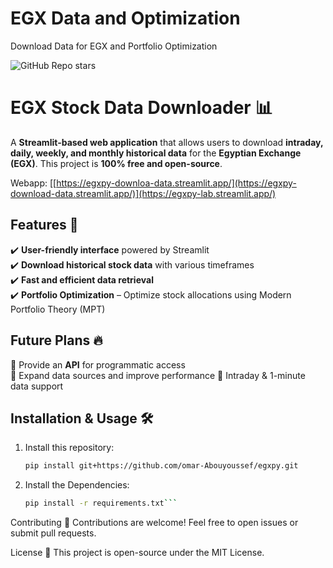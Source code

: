 # EGX Data and Optimization
Download Data for EGX and Portfolio Optimization

![GitHub Repo stars](https://img.shields.io/github/stars/omar-Abouyoussef/demo?style=social)

# EGX Stock Data Downloader 📊  

A **Streamlit-based web application** that allows users to download **intraday, daily, weekly, and monthly historical data** for the **Egyptian Exchange (EGX)**. This project is **100% free and open-source**.  

Webapp: [[https://egxpy-downloa-data.streamlit.app/](https://egxpy-download-data.streamlit.app/)](https://egxpy-lab.streamlit.app/)

## Features 🚀  
✔️ **User-friendly interface** powered by Streamlit  
✔️ **Download historical stock data** with various timeframes    
✔️ **Fast and efficient data retrieval**  
✔️ **Portfolio Optimization** – Optimize stock allocations using Modern Portfolio Theory (MPT)
 

## Future Plans 🔥  
🔹 Provide an **API** for programmatic access  
🔹 Expand data sources and improve performance
🔹 Intraday & 1-minute data support

## Installation & Usage 🛠️  
1. Install this repository:  
   ```bash
   pip install git+https://github.com/omar-Abouyoussef/egxpy.git
2. Install the Dependencies:
    ```bash
   pip install -r requirements.txt```

Contributing 🤝
Contributions are welcome! Feel free to open issues or submit pull requests.

License 📜
This project is open-source under the MIT License.


